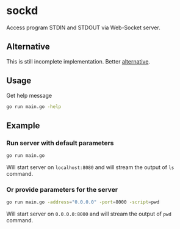 # sockd
Access program STDIN and STDOUT via Web-Socket server. 

##  Alternative
This is still incomplete implementation.
Better [alternative](https://github.com/joewalnes/websocketd).

## Usage
Get help message
```bash
go run main.go -help
```
## Example
### Run server with default parameters
```bash
go run main.go
```
Will start server on `localhost:8080` and will stream the output of `ls` command.

### Or provide parameters for the server
```bash
go run main.go -address="0.0.0.0" -port=8000 -script=pwd
```
Will start server on `0.0.0.0:8000` and will stream the output of `pwd` command.
